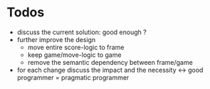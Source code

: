 # Todos

* discuss the current solution: good enough ?
* further improve the design
    * move entire score-logic to frame
    * keep game/move-logic to game
    * remove the semantic dependency between frame/game
* for each change discuss the impact and the necessity <-> good programmer = pragmatic programmer
